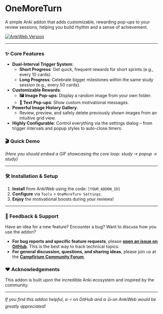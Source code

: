 # OneMoreTurn
A simple Anki addon that adds customizable, rewarding pop-ups to your review sessions, helping you build rhythm and a sense of achievement.


[![AnkiWeb Version](https://img.shields.io/anki/v/YOUR_ADDON_ID?style=for-the-badge&label=AnkiWeb)](https://ankiweb.net/shared/info/YOUR_ADDON_ID)

---

### ✨ Core Features

*   **Dual-Interval Trigger System**:
    *   **Short Progress**: Get quick, frequent rewards for short sprints (e.g., every 10 cards).
    *   **Long Progress**: Celebrate bigger milestones within the same study session (e.g., every 50 cards).
*   **Customizable Rewards**:
    *   **🖼️ Image Pop-ups**: Display a random image from your own folder.
    *   **💬 Text Pop-ups**: Show custom motivational messages.
*   **Powerful Image History Gallery**:
    *   Review, preview, and safely delete previously shown images from an intuitive grid view.
*   **Highly Configurable**: Control everything via the settings dialog – from trigger intervals and popup styles to auto-close timers.

### 🎬 Quick Demo

*(Here you should embed a GIF showcasing the core loop: study -> popup -> study)*

---

### 🛠️ Installation & Setup

1.  **Install** from AnkiWeb using the code: `[YOUR_ADDON_ID]`
2.  **Configure** via `Tools` > `OneMoreTurn Settings`.
3.  **Enjoy** the motivational boosts during your reviews!

---

### 💬 Feedback & Support

Have an idea for a new feature? Encounter a bug? Want to discuss how you use the addon?

*   **For bug reports and specific feature requests**, please **[open an issue on GitHub](https://github.com/campfirium/anki-one-more-turn/issues)**. This is the best way to track technical topics.
*   **For general discussion, questions, and sharing ideas**, please join us at the **[Campfirium Community Forum](https://campfirium.info/)**.

### ❤️ Acknowledgements

This addon is built upon the incredible Anki ecosystem and inspired by the community.

---
_If you find this addon helpful, a ⭐ on GitHub and a 👍 on AnkiWeb would be greatly appreciated!_